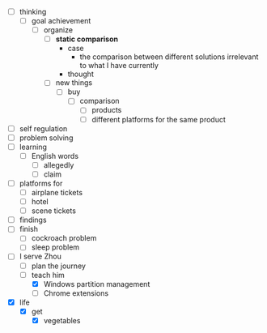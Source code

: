 - [ ] thinking
    - [ ] goal achievement
        - [ ] organize
            - [ ] **static comparison**
                - case
                    - the comparison between different solutions irrelevant to what I have currently
                - thought
            - [ ] new things
                - [ ] buy
                    - [ ] comparison
                        - [ ] products
                        - [ ] different platforms for the same product
- [ ] self regulation
- [ ] problem solving
- [ ] learning
    - [ ] English words
        - [ ] allegedly
        - [ ] claim
- [ ] platforms for
    - [ ] airplane tickets
    - [ ] hotel
    - [ ] scene tickets
- [ ] findings
- [ ] finish
    - [ ] cockroach problem
    - [ ] sleep problem
- [ ] I serve Zhou
    - [ ] plan the journey
    - [ ] teach him
        - [x] Windows partition management
        - [ ] Chrome extensions
- [x] life
    - [x] get
        - [x] vegetables